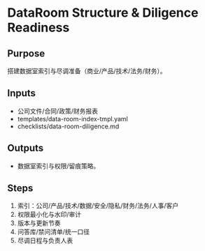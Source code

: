 # DataRoom Structure & Diligence Readiness

## Purpose

搭建数据室索引与尽调准备（商业/产品/技术/法务/财务）。

## Inputs

- 公司文件/合同/政策/财务报表
- templates/data-room-index-tmpl.yaml
- checklists/data-room-diligence.md

## Outputs

- 数据室索引与权限/留痕策略。

## Steps

1. 索引：公司/产品/技术/数据/安全/隐私/财务/法务/人事/客户
2. 权限最小化与水印/审计
3. 版本与更新节奏
4. 问答库/禁问清单/统一口径
5. 尽调日程与负责人表
